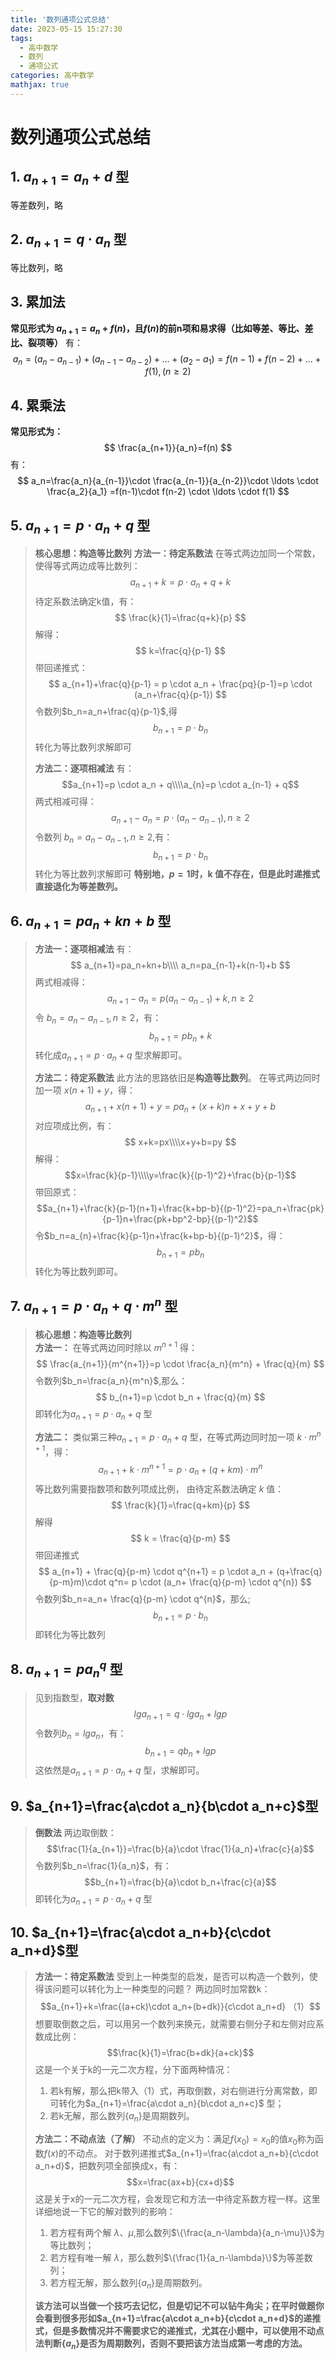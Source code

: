 ```yaml
---
title: '数列通项公式总结'
date: 2023-05-15 15:27:30
tags: 
  - 高中数学
  - 数列
  - 通项公式
categories: 高中数学
mathjax: true
---
```

# 数列通项公式总结
## 1. $a_{n+1}=a_{n}+d$ 型
等差数列，略
## 2. $a_{n+1}=q \cdot a_n$ 型
等比数列，略
## 3. 累加法
**常见形式为 $a_{n+1}=a_n+f(n)$，且$f(n)$的前n项和易求得（比如等差、等比、差比、裂项等）**
有：
$$
a_n=(a_n-a_{n-1})+(a_{n-1}-a_{n-2})+\ldots +(a_2-a_1)=f(n-1)+f(n-2)+\ldots+f(1), (n \geq 2)
$$
## 4. 累乘法
**常见形式为：**
$$
\frac{a_{n+1}}{a_n}=f(n)
$$
有：
$$
a_n=\frac{a_n}{a_{n-1}}\cdot \frac{a_{n-1}}{a_{n-2}}\cdot \ldots \cdot \frac{a_2}{a_1}
=f(n-1)\cdot f(n-2) \cdot \ldots \cdot f(1)
$$

## 5. $a_{n+1}=p \cdot a_n + q$ 型
> **核心思想：构造等比数列**
> **方法一：待定系数法**
> 在等式两边加同一个常数，使得等式两边成等比数列：
> $$
> a_{n+1}+k = p \cdot a_n + q+k 
> $$
> 待定系数法确定k值，有：
> $$
> \frac{k}{1}=\frac{q+k}{p}
> $$
> 解得：
> $$
> k=\frac{q}{p-1}
> $$
> 带回递推式：
> $$
> a_{n+1}+\frac{q}{p-1} = p \cdot a_n + \frac{pq}{p-1}=p \cdot (a_n+\frac{q}{p-1})
> $$
> 令数列$b_n=a_n+\frac{q}{p-1}$,得
> $$
> b_{n+1}=p \cdot b_n
> $$
> 转化为等比数列求解即可
> 
> **方法二：逐项相减法**
> 有：
> $$a_{n+1}=p \cdot a_n + q\\\\a_{n}=p \cdot a_{n-1} + q$$
> 两式相减可得：
> $$
> a_{n+1}-a_n=p \cdot (a_n-a_{n-1}),n\geq 2
> $$
> 令数列 $b_n=a_n-a_{n-1},n\geq 2$,有：
> $$b_{n+1}=p\cdot b_n$$
> 转化为等比数列求解即可
> **特别地，$p=1$时，k 值不存在，但是此时递推式直接退化为等差数列。**
## 6. $a_{n+1}=pa_n+kn+b$ 型
> **方法一：逐项相减法**
> 有：
> $$
> a_{n+1}=pa_n+kn+b\\\\
> a_n=pa_{n-1}+k(n-1)+b
> $$
> 两式相减得：
> $$
> a_{n+1}-a_n=p(a_n-a_{n-1})+k,n\geq 2
> $$
> 令 $b_n=a_n-a_{n-1},n\geq 2$，有：
> $$
> b_{n+1}=pb_n+k
> $$
> 转化成$a_{n+1}=p \cdot a_n + q$ 型求解即可。
>
> **方法二：待定系数法**
> 此方法的思路依旧是**构造等比数列**。
> 在等式两边同时加一项 $x(n+1)+y$，得：
> $$
> a_{n+1}+x(n+1)+y=pa_n+(x+k)n+x+y+b
> $$
> 对应项成比例，有：
> $$
> x+k=px\\\\x+y+b=py
> $$
> 解得：
> $$x=\frac{k}{p-1}\\\\y=\frac{k}{(p-1)^2}+\frac{b}{p-1}$$
> 带回原式：
> $$a_{n+1}+\frac{k}{p-1}(n+1)+\frac{k+bp-b}{(p-1)^2}=pa_n+\frac{pk}{p-1}n+\frac{pk+bp^2-bp}{(p-1)^2}$$
> 令$b_n=a_{n}+\frac{k}{p-1}n+\frac{k+bp-b}{(p-1)^2}$，得：
> $$b_{n+1}=pb_n$$
> 转化为等比数列即可。

## 7. $a_{n+1} = p \cdot a_n + q \cdot m^n$ 型
> **核心思想：构造等比数列**<br>
> **方法一：**
> 在等式两边同时除以 $m^{n+1}$ 得：
> $$
> \frac{a_{n+1}}{m^{n+1}}=p \cdot \frac{a_n}{m^n} + \frac{q}{m}
> $$
> 令数列$b_n=\frac{a_n}{m^n}$,那么：
> $$
> b_{n+1}=p \cdot b_n + \frac{q}{m}
> $$
> 即转化为$a_{n+1}=p \cdot a_n + q$ 型
>
> **方法二：**
> 类似第三种$a_{n+1}=p \cdot a_n + q$ 型，在等式两边同时加一项 $k \cdot m^{n+1}$，得：
> $$
> a_{n+1} + k \cdot m^{n+1} = p \cdot a_n + (q+km)\cdot m^n
> $$
> 等比数列需要指数项和数列项成比例， 由待定系数法确定 *k* 值：
> $$
> \frac{k}{1}=\frac{q+km}{p}
> $$
> 解得
> $$
> k = \frac{q}{p-m}
> $$
> 带回递推式
> $$
> a_{n+1} + \frac{q}{p-m} \cdot q^{n+1} = p \cdot a_n + (q+\frac{q}{p-m}m)\cdot q^n= p \cdot (a_n+ \frac{q}{p-m} \cdot q^{n})
> $$
> 令数列$b_n=a_n+ \frac{q}{p-m} \cdot q^{n}$，那么;
> $$
> b_{n+1}=p \cdot b_n
> $$
> 即转化为等比数列
>
## 8. $a_{n+1}=pa^q_n$ 型
> 见到指数型，**取对数**
> $$
> lga_{n+1}=q\cdot lga_n + lgp
> $$
> 令数列$b_n=lga_n$，有：
> $$b_{n+1}=qb_n+lgp$$
> 这依然是$a_{n+1}=p \cdot a_n + q$ 型，求解即可。

## 9. $a_{n+1}=\frac{a\cdot a_n}{b\cdot a_n+c}$型
> **倒数法**
> 两边取倒数：
> $$\frac{1}{a_{n+1}}=\frac{b}{a}\cdot \frac{1}{a_n}+\frac{c}{a}$$
> 令数列$b_n=\frac{1}{a_n}$，有：
> $$b_{n+1}=\frac{b}{a}\cdot b_n+\frac{c}{a}$$
> 即转化为$a_{n+1}=p \cdot a_n + q$ 型
## 10. $a_{n+1}=\frac{a\cdot a_n+b}{c\cdot a_n+d}$型
> **方法一：待定系数法**
> 受到上一种类型的启发，是否可以构造一个数列，使得该问题可以转化为上一种类型的问题？
> 两边同时加常数k：
> $$a_{n+1}+k=\frac{(a+ck)\cdot a_n+(b+dk)}{c\cdot a_n+d}   （1）$$
> 想要取倒数之后，可以用另一个数列来换元，就需要右侧分子和左侧对应系数成比例：
> $$\frac{k}{1}=\frac{b+dk}{a+ck}$$
> 这是一个关于k的一元二次方程，分下面两种情况：
> 1. 若k有解，那么把k带入（1）式，再取倒数，对右侧进行分离常数，即可转化为$a_{n+1}=\frac{a\cdot a_n}{b\cdot a_n+c}$ 型；
> 2. 若k无解，那么数列$\{a_n\}$是周期数列。
> 
> **方法二：不动点法（了解）**
> 不动点的定义为：满足$f(x_0)=x_0$的值$x_0$称为函数$f(x)$的不动点。
> 对于数列递推式$a_{n+1}=\frac{a\cdot a_n+b}{c\cdot a_n+d}$，把数列项全部换成x，有：
> $$x=\frac{ax+b}{cx+d}$$
> 这是关于x的一元二次方程，会发现它和方法一中待定系数方程一样。这里详细地说一下它的解对数列的影响：
> 1. 若方程有两个解 $\lambda$、$\mu$,那么数列$\{\frac{a_n-\lambda}{a_n-\mu}\}$为等比数列；
> 2. 若方程有唯一解 $\lambda$，那么数列$\{\frac{1}{a_n-\lambda}\}$为等差数列；
> 3. 若方程无解，那么数列$\{a_n\}$是周期数列。
> 
> **该方法可以当做一个技巧去记忆，但是切记不可以钻牛角尖；在平时做题你会看到很多形如$a_{n+1}=\frac{a\cdot a_n+b}{c\cdot a_n+d}$的递推式，但是多数情况并不需要求它的递推式，尤其在小题中，可以使用不动点法判断$\{a_n\}$是否为周期数列，否则不要把该方法当成第一考虑的方法。**

